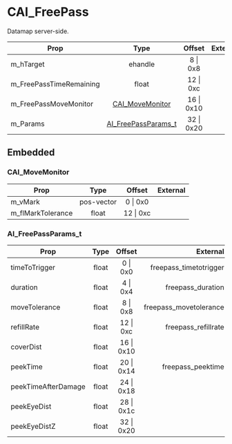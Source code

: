 # CAI_FreePass
Datamap server-side.

|Prop|Type|Offset|External|
|---|:-:|:-:|--:|
|m_hTarget|ehandle|8 \| 0x8||
|m_FreePassTimeRemaining|float|12 \| 0xc||
|m_FreePassMoveMonitor|[CAI_MoveMonitor](#CAI_MoveMonitor)|16 \| 0x10||
|m_Params|[AI_FreePassParams_t](#AI_FreePassParams_t)|32 \| 0x20||

## Embedded

### CAI_MoveMonitor

|Prop|Type|Offset|External|
|---|:-:|:-:|--:|
|m_vMark|pos-vector|0 \| 0x0|
|m_flMarkTolerance|float|12 \| 0xc|

### AI_FreePassParams_t

|Prop|Type|Offset|External|
|---|:-:|:-:|--:|
|timeToTrigger|float|0 \| 0x0|freepass_timetotrigger
|duration|float|4 \| 0x4|freepass_duration
|moveTolerance|float|8 \| 0x8|freepass_movetolerance
|refillRate|float|12 \| 0xc|freepass_refillrate
|coverDist|float|16 \| 0x10|
|peekTime|float|20 \| 0x14|freepass_peektime
|peekTimeAfterDamage|float|24 \| 0x18|
|peekEyeDist|float|28 \| 0x1c|
|peekEyeDistZ|float|32 \| 0x20|
